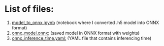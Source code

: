 
#  List of files:

1. [model_to_onnx.ipynb](https://github.com/Rinreiss/neuro/blob/onnx/model_to_onnx.ipynb) (notebook where I converted .h5 model into ONNX format)
3. [onnx_model.onnx:](https://github.com/Rinreiss/neuro/blob/onnx/onnx_model.onnx) (saved model in ONNX format with weights)
4. [onnx_inference_time.yaml:](https://github.com/Rinreiss/neuro/blob/onnx/onnx_inference_time.yaml) (YAML file that contains inferencing time)
